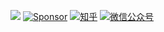 [![](https://img.shields.io/github/stars/jiauzhang)](https://github.com/JiauZhang)
[![Sponsor](https://img.shields.io/badge/❤️-Sponsor-color=brightgreen)](https://www.chatqkv.com)
[![知乎](https://img.shields.io/badge/zhihu-%E7%9F%A5%E4%B9%8E-blue&color=brightgreen)](https://www.zhihu.com/people/JiauZhang)
[![微信公众号](https://img.shields.io/badge/wechat-%E5%85%AC%E4%BC%97%E5%8F%B7-blue&color=brightgreen)](https://mp.weixin.qq.com/s/lWSpvaqxCtVXIKyw1DA-pw)

